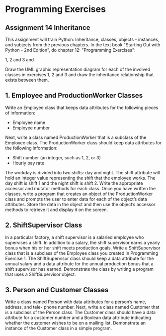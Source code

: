 # Programming Exercises #
## Assignment 14 Inheritance ##

This assignment will train Python: Inheritance, classes, objects - instances,
and subjects from the previous chapters. In the text book
"Starting Out with Python - 2nd Edition", do chapter 12: "Programming
Exercises":

  1, 2 and 3 and

Draw the UML graphic representation diagram for each of the involved classes
in exercises 1, 2 and 3 and draw the inheritance relationship that exists
between them.

## 1. Employee and ProductionWorker Classes ##

Write an Employee class that keeps data attributes for the following pieces of
information:

 * Employee name
 * Employee number

Next, write a class named ProductionWorker that is a subclass of the Employee
class. The ProductionWorker class should keep data attributes for the following
information:

 * Shift number (an integer, such as 1, 2, or 3)
 * Hourly pay rate
 
The workday is divided into two shifts: day and night. The shift attribute will
hold an integer value representing the shift that the employee works. The day
shift is shift 1 and the night shift is shift 2. Write the appropriate accessor
and mutator methods for each class. Once you have written the classes, write a
program that creates an object of the ProductionWorker class and prompts the
user to enter data for each of the object’s data attributes. Store the data in
the object and then use the object’s accessor methods to retrieve it and display
it on the screen.

## 2. ShiftSupervisor Class ##

In a particular factory, a shift supervisor is a salaried employee who
supervises a shift. In addition to a salary, the shift supervisor earns a yearly
bonus when his or her shift meets production goals. Write a ShiftSupervisor
class that is a subclass of the Employee class you created in Programming
Exercise 1. The ShiftSupervisor class should keep a data attribute for the
annual salary and a data attribute for the annual production bonus that a shift
supervisor has earned. Demonstrate the class by writing a program that uses a
ShiftSupervisor object.

## 3. Person and Customer Classes ##
Write a class named Person with data attributes for a person’s name, address, and tele-
phone number. Next, write a class named Customer that is a subclass of the Person class.
The Customer class should have a data attribute for a customer number and a Boolean data
attribute indicating whether the customer wishes to be on a mailing list. Demonstrate an
instance of the Customer class in a simple program.
